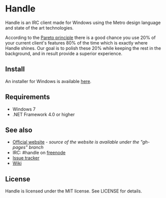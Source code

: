 # Handle
Handle is an IRC client made for Windows using the Metro design language and state of the art technologies.

According to the [Pareto principle](https://en.wikipedia.org/wiki/Pareto_principle) there is a good chance you use 20% of your current client's features 80% of the time which is exactly where Handle shines. 
Our goal is to polish these 20% while keeping the rest in the background, and in result provide a superior experience.

## Install
An installer for Windows is available [here](http://www2.htlwrn.ac.at/handle/download).

## Requirements
- Windows 7
- .NET Framework 4.0 or higher

## See also
- [Official website](http://www2.htlwrn.ac.at/handle) _- source of the website is available under the "gh-pages" branch_
- IRC: #handle on [freenode](http://freenode.net)
- [Issue tracker](https://github.com/adabei/handle/issues)
- [Wiki](https://github.com/adabei/handle/wiki)

## License
Handle is licensed under the MIT license. See LICENSE for details.
